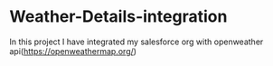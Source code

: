 # Weather-Details-integration
In this project I have integrated my salesforce org with openweather api(https://openweathermap.org/)

